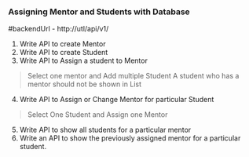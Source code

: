 <h3> Assigning Mentor and Students with Database</h3>

#backendUrl - <a>http://utl/api/v1/</a>

1. Write API to create Mentor
2. Write API to create Student
3. Write API to Assign a student to Mentor
 > Select one mentor and Add multiple Student 
 > A student who has a mentor should not be shown in List
4. Write API to Assign or Change Mentor for particular Student
 > Select One Student and Assign one Mentor
5. Write API to show all students for a particular mentor
6. Write an API to show the previously assigned mentor for a particular student.

